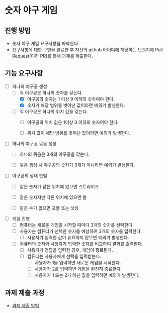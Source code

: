 # 숫자 야구 게임
## 진행 방법
* 숫자 야구 게임 요구사항을 파악한다.
* 요구사항에 대한 구현을 완료한 후 자신의 github 아이디에 해당하는 브랜치에 Pull Request(이하 PR)를 통해 과제를 제출한다.

## 기능 요구사항
* [ ] 하나의 야구공 생성
  * [ ] 각 야구공은 하나의 숫자를 갖는다.
    * [x] 야구공의 숫자는 1 이상 9 이하의 숫자여야 한다.
    * [x] 숫자가 해당 범위를 벗어난 값이라면 예외가 발생한다.
  * [ ] 각 야구공은 하나의 위치 값을 갖는다.
    * [ ] 야구공의 위치 값은 1이상 3 이하의 숫자여야 한다.
    * [ ] 위치 값이 해당 범위를 벗어난 값이라면 예외가 발생한다.


* [ ] 하나의 야구공 묶음 생성
  * [ ] 하나의 묶음은 3개의 야구공을 갖는다.
  * [ ] 묶음 생성 시 야구공의 숫자가 3개가 아니라면 예외가 발생한다.


* [ ] 야구공의 상태 판별
  * [ ] 같은 숫자가 같은 위치에 있으면 스트라이크
  * [ ] 같은 숫자지만 다른 위치에 있으면 볼
  * [ ] 같은 수가 없으면 포볼 또는 낫싱


* [ ] 게임 진행
  * [ ] 컴퓨터는 새로운 게임을 시작할 때마다 3개의 숫자를 선택한다.
  * [ ] 사용자는 컴퓨터가 선택한 숫자를 예상하여 3개의 숫자를 입력한다.
    * [ ] 사용자가 입력한 값이 유효하지 않으면 예외가 발생한다.
  * [ ] 컴퓨터의 숫자와 사용자가 입력한 숫자를 비교하여 결과를 출력한다.
    * [ ] 사용자가 정답을 입력한 경우, 게임이 종료된다.
    * [ ] 컴퓨터는 사용자에게 선택을 입력받는다.
      * [ ] 사용자가 1을 입력하면 새로운 게임을 시작한다.
      * [ ] 사용자가 2를 입력하면 게임을 완전히 종료한다.
      * [ ] 사용자가 1 또는 2가 아닌 값을 입력하면 예외가 발생한다.

## 과제 제출 과정
* [과제 제출 방법](https://github.com/next-step/nextstep-docs/tree/master/precourse)
